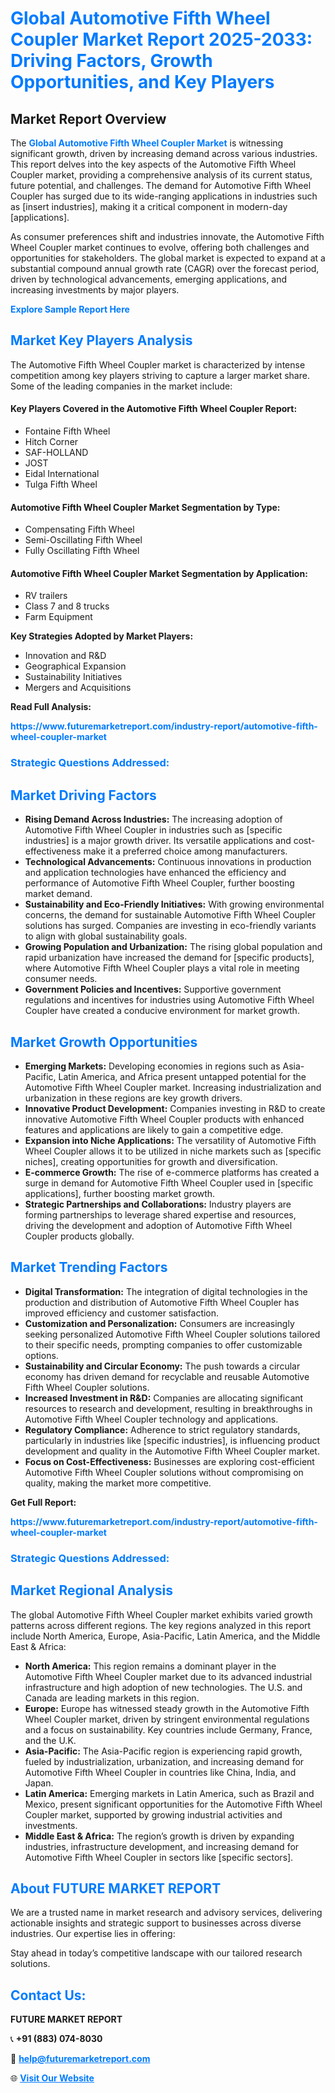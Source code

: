 <h1 style="color: #007BFF;">Global Automotive Fifth Wheel Coupler Market Report 2025-2033: Driving Factors, Growth Opportunities, and Key Players</h1>

<section id="overview">
<h2>Market Report Overview</h2>
<p>The <a href="https://www.futuremarketreport.com/industry-report/automotive-fifth-wheel-coupler-market" style="color: #007BFF; text-decoration: none;"><strong>Global Automotive Fifth Wheel Coupler Market</strong></a> is witnessing significant growth, driven by increasing demand across various industries. This report delves into the key aspects of the Automotive Fifth Wheel Coupler market, providing a comprehensive analysis of its current status, future potential, and challenges. The demand for Automotive Fifth Wheel Coupler has surged due to its wide-ranging applications in industries such as [insert industries], making it a critical component in modern-day [applications].</p>
<p>As consumer preferences shift and industries innovate, the Automotive Fifth Wheel Coupler market continues to evolve, offering both challenges and opportunities for stakeholders. The global market is expected to expand at a substantial compound annual growth rate (CAGR) over the forecast period, driven by technological advancements, emerging applications, and increasing investments by major players.</p>
</section>

<section id="overview">
<p><a href="https://www.futuremarketreport.com/request-sample/reportId=47273" style="color: #007BFF; text-decoration: none;"><strong>Explore Sample Report Here</strong></a></p>
</section>

<section id="key-players">
<h2 style="color: #007BFF;">Market Key Players Analysis</h2>
<p>The Automotive Fifth Wheel Coupler market is characterized by intense competition among key players striving to capture a larger market share. Some of the leading companies in the market include:</p>
<h4>Key Players Covered in the Automotive Fifth Wheel Coupler Report:</h4>
<ul><li>Fontaine Fifth Wheel</li><li>Hitch Corner</li><li>SAF-HOLLAND</li><li>JOST</li><li>Eidal International</li><li>Tulga Fifth Wheel</li></ul>
<h4>Automotive Fifth Wheel Coupler Market Segmentation by Type:</h4>
<ul><li>Compensating Fifth Wheel</li><li>Semi-Oscillating Fifth Wheel</li><li>Fully Oscillating Fifth Wheel</li></ul>

<h4>Automotive Fifth Wheel Coupler Market Segmentation by Application:</h4>
<ul><li>RV trailers</li><li>Class 7 and 8 trucks</li><li>Farm Equipment</li></ul>
<p><strong>Key Strategies Adopted by Market Players:</strong></p>
<ul>
<li>Innovation and R&D</li>
<li>Geographical Expansion</li>
<li>Sustainability Initiatives</li>
<li>Mergers and Acquisitions</li>
</ul>
</section>

<section>
<p><strong>Read Full Analysis: </strong></p><a href="https://www.futuremarketreport.com/industry-report/automotive-fifth-wheel-coupler-market" style="color: #007BFF; text-decoration: none;"><strong>https://www.futuremarketreport.com/industry-report/automotive-fifth-wheel-coupler-market</strong></a>
<h3 style="color: #007BFF;">Strategic Questions Addressed:</h3>
</section>

<section id="driving-factors">
<h2 style="color: #007BFF;">Market Driving Factors</h2>
<ul>
<li><strong>Rising Demand Across Industries:</strong> The increasing adoption of Automotive Fifth Wheel Coupler in industries such as [specific industries] is a major growth driver. Its versatile applications and cost-effectiveness make it a preferred choice among manufacturers.</li>
<li><strong>Technological Advancements:</strong> Continuous innovations in production and application technologies have enhanced the efficiency and performance of Automotive Fifth Wheel Coupler, further boosting market demand.</li>
<li><strong>Sustainability and Eco-Friendly Initiatives:</strong> With growing environmental concerns, the demand for sustainable Automotive Fifth Wheel Coupler solutions has surged. Companies are investing in eco-friendly variants to align with global sustainability goals.</li>
<li><strong>Growing Population and Urbanization:</strong> The rising global population and rapid urbanization have increased the demand for [specific products], where Automotive Fifth Wheel Coupler plays a vital role in meeting consumer needs.</li>
<li><strong>Government Policies and Incentives:</strong> Supportive government regulations and incentives for industries using Automotive Fifth Wheel Coupler have created a conducive environment for market growth.</li>
</ul>
</section>

<section id="growth-opportunities">
<h2 style="color: #007BFF;">Market Growth Opportunities</h2>
<ul>
<li><strong>Emerging Markets:</strong> Developing economies in regions such as Asia-Pacific, Latin America, and Africa present untapped potential for the Automotive Fifth Wheel Coupler market. Increasing industrialization and urbanization in these regions are key growth drivers.</li>
<li><strong>Innovative Product Development:</strong> Companies investing in R&D to create innovative Automotive Fifth Wheel Coupler products with enhanced features and applications are likely to gain a competitive edge.</li>
<li><strong>Expansion into Niche Applications:</strong> The versatility of Automotive Fifth Wheel Coupler allows it to be utilized in niche markets such as [specific niches], creating opportunities for growth and diversification.</li>
<li><strong>E-commerce Growth:</strong> The rise of e-commerce platforms has created a surge in demand for Automotive Fifth Wheel Coupler used in [specific applications], further boosting market growth.</li>
<li><strong>Strategic Partnerships and Collaborations:</strong> Industry players are forming partnerships to leverage shared expertise and resources, driving the development and adoption of Automotive Fifth Wheel Coupler products globally.</li>
</ul>
</section>

<section id="trending-factors">
<h2 style="color: #007BFF;">Market Trending Factors</h2>
<ul>
<li><strong>Digital Transformation:</strong> The integration of digital technologies in the production and distribution of Automotive Fifth Wheel Coupler has improved efficiency and customer satisfaction.</li>
<li><strong>Customization and Personalization:</strong> Consumers are increasingly seeking personalized Automotive Fifth Wheel Coupler solutions tailored to their specific needs, prompting companies to offer customizable options.</li>
<li><strong>Sustainability and Circular Economy:</strong> The push towards a circular economy has driven demand for recyclable and reusable Automotive Fifth Wheel Coupler solutions.</li>
<li><strong>Increased Investment in R&D:</strong> Companies are allocating significant resources to research and development, resulting in breakthroughs in Automotive Fifth Wheel Coupler technology and applications.</li>
<li><strong>Regulatory Compliance:</strong> Adherence to strict regulatory standards, particularly in industries like [specific industries], is influencing product development and quality in the Automotive Fifth Wheel Coupler market.</li>
<li><strong>Focus on Cost-Effectiveness:</strong> Businesses are exploring cost-efficient Automotive Fifth Wheel Coupler solutions without compromising on quality, making the market more competitive.</li>
</ul>
</section>

<section>
<p><strong>Get Full Report: </strong></p><a href="https://www.futuremarketreport.com/industry-report/automotive-fifth-wheel-coupler-market" style="color: #007BFF; text-decoration: none;"><strong>https://www.futuremarketreport.com/industry-report/automotive-fifth-wheel-coupler-market</strong></a>
<h3 style="color: #007BFF;">Strategic Questions Addressed:</h3>
</section>


<section id="regional-analysis">
<h2 style="color: #007BFF;">Market Regional Analysis</h2>
<p>The global Automotive Fifth Wheel Coupler market exhibits varied growth patterns across different regions. The key regions analyzed in this report include North America, Europe, Asia-Pacific, Latin America, and the Middle East & Africa:</p>
<ul>
<li><strong>North America:</strong> This region remains a dominant player in the Automotive Fifth Wheel Coupler market due to its advanced industrial infrastructure and high adoption of new technologies. The U.S. and Canada are leading markets in this region.</li>
<li><strong>Europe:</strong> Europe has witnessed steady growth in the Automotive Fifth Wheel Coupler market, driven by stringent environmental regulations and a focus on sustainability. Key countries include Germany, France, and the U.K.</li>
<li><strong>Asia-Pacific:</strong> The Asia-Pacific region is experiencing rapid growth, fueled by industrialization, urbanization, and increasing demand for Automotive Fifth Wheel Coupler in countries like China, India, and Japan.</li>
<li><strong>Latin America:</strong> Emerging markets in Latin America, such as Brazil and Mexico, present significant opportunities for the Automotive Fifth Wheel Coupler market, supported by growing industrial activities and investments.</li>
<li><strong>Middle East & Africa:</strong> The region’s growth is driven by expanding industries, infrastructure development, and increasing demand for Automotive Fifth Wheel Coupler in sectors like [specific sectors].</li>
</ul>
</section>

<footer>
<h2 style="color: #007BFF;">About FUTURE MARKET REPORT</h2>
<p>We are a trusted name in market research and advisory services, delivering actionable insights and strategic support to businesses across diverse industries. Our expertise lies in offering:</p>

<p>Stay ahead in today’s competitive landscape with our tailored research solutions.</p>

<h2 style="color: #007BFF;">Contact Us:</h2>
<p><strong>FUTURE MARKET REPORT</strong></p>
<p>📞 <strong>+91 (883) 074-8030</strong></p>
<p>📧 <strong><a href="mailto:help@futuremarketreport.com" style="color: #007BFF;">help@futuremarketreport.com</a></strong></p>
<p>🌐 <strong><a href="https://www.futuremarketreport.com/" style="color: #007BFF;">Visit Our Website</a></strong></p>
</footer>